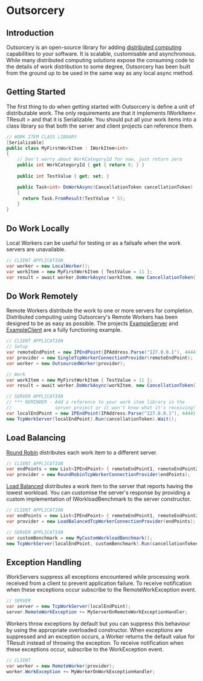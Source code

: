 Outsorcery
==========

Introduction
------------
Outsorcery is an open-source library for adding [distributed computing](http://en.wikipedia.org/wiki/Distributed_computing) capabilities to your software.  It is scalable, customisable and asynchronous.  While many distributed computing solutions expose the consuming code to the details of work distribution to some degree, Outsorcery has been built from the ground up to be used in the same way as any local async method.

Getting Started
---------------
The first thing to do when getting started with Outsorcery is define a unit of distributable work. The only requirements are that it implements IWorkItem< TResult > and that it is Serializable.  You should put all your work items into a class library so that both the server and client projects can reference them.

```csharp
// WORK ITEM CLASS LIBRARY
[Serializable]
public class MyFirstWorkItem : IWorkItem<int>
{
    // Don't worry about WorkCategoryId for now, just return zero
    public int WorkCategoryId { get { return 0; } }
    
    public int TestValue { get; set; }

    public Task<int> DoWorkAsync(CancellationToken cancellationToken)
    {
      return Task.FromResult(TestValue * 5);
    }
}            
```

Do Work Locally
---------------
Local Workers can be useful for testing or as a failsafe when the work servers are unavailable.

```csharp
// CLIENT APPLICATION
var worker = new LocalWorker();
var workItem = new MyFirstWorkItem { TestValue = 11 };
var result = await worker.DoWorkAsync(workItem, new CancellationToken());
```

Do Work Remotely
----------------
Remote Workers distribute the work to one or more servers for completion. Distributed computing using Outsorcery's Remote Workers has been designed to be as easy as possible. The projects [ExampleServer](https://github.com/SteveLillis/Outsorcery/tree/master/Outsorcery.ExampleServer) and [ExampleClient](https://github.com/SteveLillis/Outsorcery/tree/master/Outsorcery.ExampleClient) are a fully functioning example.

```csharp
// CLIENT APPLICATION
// Setup
var remoteEndPoint = new IPEndPoint(IPAddress.Parse("127.0.0.1"), 4444); 
var provider = new SingleTcpWorkerConnectionProvider(remoteEndPoint);
var worker = new OutsourcedWorker(provider);

// Work
var workItem = new MyFirstWorkItem { TestValue = 11 };
var result = await worker.DoWorkAsync(workItem, new CancellationToken());

// SERVER APPLICATION
// *** REMINDER - Add a reference to your work item library in the 
//                server project or it won't know what it's receiving! ***
var localEndPoint = new IPEndPoint(IPAddress.Parse("127.0.0.1"), 4444);
new TcpWorkServer(localEndPoint).Run(cancellationToken).Wait();
```

Load Balancing
--------------
[Round Robin](https://github.com/SteveLillis/Outsorcery/blob/master/Outsorcery/RoundRobinTcpWorkerConnectionProvider.cs) distributes each work item to a different server.

```csharp
// CLIENT APPLICATION
var endPoints = new List<IPEndPoint> { remoteEndPoint1, remoteEndPoint2, ... };
var provider = new RoundRobinTcpWorkerConnectionProvider(endPoints);
```

[Load Balanced](https://github.com/SteveLillis/Outsorcery/blob/master/Outsorcery/LoadBalancedTcpWorkerConnectionProvider.cs) distributes a work item to the server that reports having the lowest workload. You can customise the server's response by providing a custom implementation of IWorkloadBenchmark to the server constructor.

```csharp
// CLIENT APPLICATION
var endPoints = new List<IPEndPoint> { remoteEndPoint1, remoteEndPoint2, ... };
var provider = new LoadBalancedTcpWorkerConnectionProvider(endPoints);

// SERVER APPLICATION
var customBenchmark = new MyCustomWorkloadBenchmark();
new TcpWorkServer(localEndPoint, customBenchmark).Run(cancellationToken).Wait();
```

Exception Handling
--------------
WorkServers suppress all exceptions encountered while processing work received from a client to prevent application failure. To receive notification when these exceptions occur subscribe to the RemoteWorkException event.

```csharp
// SERVER
var server = new TcpWorkServer(localEndPoint);
server.RemoteWorkException += MyServerOnRemoteWorkExceptionHandler;
```

Workers throw exceptions by default but you can suppress this behaviour by using the appropriate overloaded constructor.  When exceptions are suppressed and an exception occurs, a Worker returns the default value for TResult instead of throwing the exception.  To receive notification when these exceptions occur, subscribe to the WorkException event.

```csharp
// CLIENT
var worker = new RemoteWorker(provider);
worker.WorkException += MyWorkerOnWorkExceptionHandler;
```
